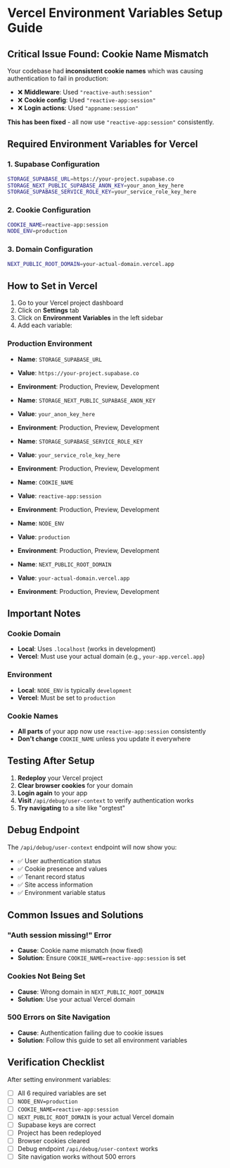 # Vercel Environment Variables Setup Guide

## Critical Issue Found: Cookie Name Mismatch

Your codebase had **inconsistent cookie names** which was causing authentication to fail in production:

- ❌ **Middleware**: Used `"reactive-auth:session"`
- ❌ **Cookie config**: Used `"reactive-app:session"`
- ❌ **Login actions**: Used `"appname:session"`

**This has been fixed** - all now use `"reactive-app:session"` consistently.

## Required Environment Variables for Vercel

### 1. Supabase Configuration
```bash
STORAGE_SUPABASE_URL=https://your-project.supabase.co
STORAGE_NEXT_PUBLIC_SUPABASE_ANON_KEY=your_anon_key_here
STORAGE_SUPABASE_SERVICE_ROLE_KEY=your_service_role_key_here
```

### 2. Cookie Configuration
```bash
COOKIE_NAME=reactive-app:session
NODE_ENV=production
```

### 3. Domain Configuration
```bash
NEXT_PUBLIC_ROOT_DOMAIN=your-actual-domain.vercel.app
```

## How to Set in Vercel

1. Go to your Vercel project dashboard
2. Click on **Settings** tab
3. Click on **Environment Variables** in the left sidebar
4. Add each variable:

### Production Environment
- **Name**: `STORAGE_SUPABASE_URL`
- **Value**: `https://your-project.supabase.co`
- **Environment**: Production, Preview, Development

- **Name**: `STORAGE_NEXT_PUBLIC_SUPABASE_ANON_KEY`
- **Value**: `your_anon_key_here`
- **Environment**: Production, Preview, Development

- **Name**: `STORAGE_SUPABASE_SERVICE_ROLE_KEY`
- **Value**: `your_service_role_key_here`
- **Environment**: Production, Preview, Development

- **Name**: `COOKIE_NAME`
- **Value**: `reactive-app:session`
- **Environment**: Production, Preview, Development

- **Name**: `NODE_ENV`
- **Value**: `production`
- **Environment**: Production, Preview, Development

- **Name**: `NEXT_PUBLIC_ROOT_DOMAIN`
- **Value**: `your-actual-domain.vercel.app`
- **Environment**: Production, Preview, Development

## Important Notes

### Cookie Domain
- **Local**: Uses `.localhost` (works in development)
- **Vercel**: Must use your actual domain (e.g., `your-app.vercel.app`)

### Environment
- **Local**: `NODE_ENV` is typically `development`
- **Vercel**: Must be set to `production`

### Cookie Names
- **All parts** of your app now use `reactive-app:session` consistently
- **Don't change** `COOKIE_NAME` unless you update it everywhere

## Testing After Setup

1. **Redeploy** your Vercel project
2. **Clear browser cookies** for your domain
3. **Login again** to your app
4. **Visit** `/api/debug/user-context` to verify authentication works
5. **Try navigating** to a site like "orgtest"

## Debug Endpoint

The `/api/debug/user-context` endpoint will now show you:
- ✅ User authentication status
- ✅ Cookie presence and values
- ✅ Tenant record status
- ✅ Site access information
- ✅ Environment variable status

## Common Issues and Solutions

### "Auth session missing!" Error
- **Cause**: Cookie name mismatch (now fixed)
- **Solution**: Ensure `COOKIE_NAME=reactive-app:session` is set

### Cookies Not Being Set
- **Cause**: Wrong domain in `NEXT_PUBLIC_ROOT_DOMAIN`
- **Solution**: Use your actual Vercel domain

### 500 Errors on Site Navigation
- **Cause**: Authentication failing due to cookie issues
- **Solution**: Follow this guide to set all environment variables

## Verification Checklist

After setting environment variables:
- [ ] All 6 required variables are set
- [ ] `NODE_ENV=production`
- [ ] `COOKIE_NAME=reactive-app:session`
- [ ] `NEXT_PUBLIC_ROOT_DOMAIN` is your actual Vercel domain
- [ ] Supabase keys are correct
- [ ] Project has been redeployed
- [ ] Browser cookies cleared
- [ ] Debug endpoint `/api/debug/user-context` works
- [ ] Site navigation works without 500 errors
